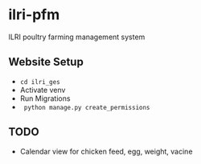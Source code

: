 # ilri-pfm
ILRI poultry farming management system

## Website Setup

- ``` cd ilri_ges ```
- Activate venv
- Run Migrations
- ``` python manage.py create_permissions```

## TODO
- Calendar view for chicken feed, egg, weight, vacine
